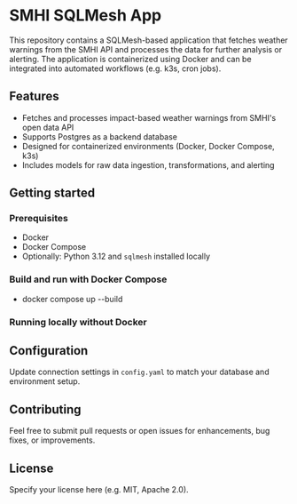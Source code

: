 # SMHI SQLMesh App

This repository contains a SQLMesh-based application that fetches weather warnings from the SMHI API and processes the data for further analysis or alerting. The application is containerized using Docker and can be integrated into automated workflows (e.g. k3s, cron jobs).

## Features

- Fetches and processes impact-based weather warnings from SMHI's open data API
- Supports Postgres as a backend database
- Designed for containerized environments (Docker, Docker Compose, k3s)
- Includes models for raw data ingestion, transformations, and alerting

## Getting started

### Prerequisites

- Docker
- Docker Compose
- Optionally: Python 3.12 and `sqlmesh` installed locally

### Build and run with Docker Compose

- docker compose up --build

### Running locally without Docker


## Configuration

Update connection settings in `config.yaml` to match your database and environment setup.

## Contributing

Feel free to submit pull requests or open issues for enhancements, bug fixes, or improvements.

## License

Specify your license here (e.g. MIT, Apache 2.0).

